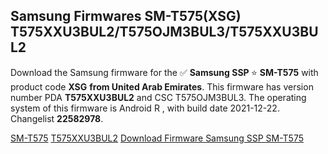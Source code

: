 <h2>Samsung Firmwares SM-T575(XSG) T575XXU3BUL2/T575OJM3BUL3/T575XXU3BUL2</h2>
Download the Samsung firmware for the ✅ <strong>Samsung SSP </strong> ⭐ <strong>SM-T575</strong> with product code <strong>XSG</strong> <strong> from United Arab Emirates</strong>. This firmware has version number PDA <strong>T575XXU3BUL2</strong> and CSC T575OJM3BUL3. The operating system of this firmware is Android R , with build date 2021-12-22. Changelist <strong>22582978</strong>.

[SM-T575](https://samfirm.shop/samsung/model/SM-T575)
[T575XXU3BUL2](https://samfirm.shop/samsung/pda/T575XXU3BUL2)
[Download Firmware Samsung SSP SM-T575](https://samfirm.shop/samsung/firmware/484230)
